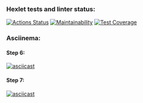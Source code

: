 ### Hexlet tests and linter status:
[![Actions Status](https://github.com/Jickx/python-project-50/workflows/hexlet-check/badge.svg)](https://github.com/Jickx/python-project-50/actions)
[![Maintainability](https://api.codeclimate.com/v1/badges/1ac36cb0f1f91f85effe/maintainability)](https://codeclimate.com/github/Jickx/python-project-50/maintainability)
[![Test Coverage](https://api.codeclimate.com/v1/badges/1ac36cb0f1f91f85effe/test_coverage)](https://codeclimate.com/github/Jickx/python-project-50/test_coverage)
### Asciinema:
#### Step 6:
[![asciicast](https://asciinema.org/a/nBy5peYLB2VQYZwUgrvbszorA.svg)](https://asciinema.org/a/nBy5peYLB2VQYZwUgrvbszorA)
#### Step 7:
[![asciicast](https://asciinema.org/a/mtuh3UpVO93D7PDsOUnGOoJ7Y.svg)](https://asciinema.org/a/mtuh3UpVO93D7PDsOUnGOoJ7Y)